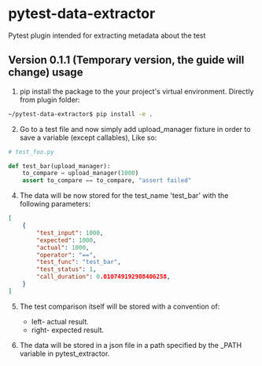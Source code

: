 # pytest-data-extractor
Pytest plugin intended for extracting metadata about the test 

## Version 0.1.1 (Temporary version, the guide will change) usage

1. pip install the package to the your project's virtual environment. Directly from plugin folder:

```bash
~/pytest-data-extractor$ pip install -e .
```

2. Go to a test file and now simply add upload_manager fixture in order to save a variable (except callables), Like so:

```python
# test_foo.py

def test_bar(upload_manager):
    to_compare = upload_manager(1000)
    assert to_compare == to_compare, "assert failed"
```

4. The data will be now stored for the test_name 'test_bar' with the following parameters:
```json
[
    {
        "test_input": 1000,
        "expected": 1000,
        "actual": 1000,
        "operator": "==",
        "test_func": "test_bar",
        "test_status": 1,
        "call_duration": 0.010749192908406258,
    }
]

```
5. The test comparison itself will be stored with a convention of:
    * left- actual result.
    * right- expected result.

6. The data will be stored in a json file in a path specified by the _PATH variable in pytest_extractor.